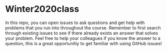 # Winter2020class

In this repo,
you can open issues to ask questions
and get help with problems that you run into throughout the course.
Remember to first search through existing issues
to see if there already exists an answer that solves your problem.
Feel free to help your colleagues if you know the answer to a question,
this is a great opportunitiy to get familiar with using GitHub issues!
